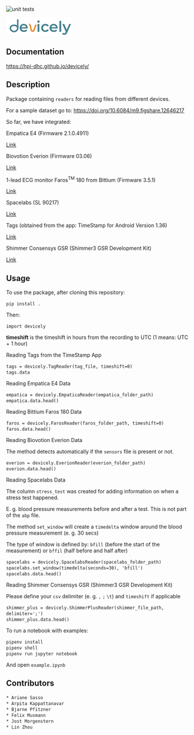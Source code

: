 ![unit tests](https://github.com/hpi-dhc/devicely/workflows/main.yml/badge.svg)

![Devicely Logo](/imgs/logo/devicely-logo.png)

## Documentation

https://hpi-dhc.github.io/devicely/

## Description

Package containing `readers` for reading files from different devices.

For a sample dataset go to: https://doi.org/10.6084/m9.figshare.12646217

So far, we have integrated:

Empatica E4 (Firmware 2.1.0.4911)

[Link](https://e4.empatica.com/e4-wristband)

Biovotion Everion (Firmware 03.06)

[Link](https://www.biovotion.com/everion/)

1-lead ECG monitor Faros<sup>TM</sup> 180 from Bittium (Firmware 3.5.1)

[Link](https://shop.bittium.com/product/36/bittium-faros-180-solution-pack)

Spacelabs (SL 90217)

[Link](https://www.spacelabshealthcare.com/products/diagnostic-cardiology/abp-monitoring/90217a/)

Tags (obtained from the app: TimeStamp for Android Version 1.36)

[Link](https://play.google.com/store/apps/details?id=gj.timestamp&hl=en)

Shimmer Consensys GSR (Shimmer3 GSR Development Kit)

[Link](https://www.shimmersensing.com/products/gsr-optical-pulse-development-kit#specifications-tab)

## Usage

To use the package, after cloning this repository:

```
pip install .
```

Then:
```
import devicely
```

**timeshift** is the timeshift in hours from the recording to UTC (1 means: UTC + 1 hour)

Reading Tags from the TimeStamp App
```
tags = devicely.TagReader(tag_file, timeshift=0)
tags.data
```

Reading Empatica E4 Data
```
empatica = devicely.EmpaticaReader(empatica_folder_path)
empatica.data.head()
```

Reading Bittium Faros 180 Data
```
faros = devicely.FarosReader(faros_folder_path, timeshift=0)
faros.data.head()
```

Reading Biovotion Everion Data

The method detects automatically if the `sensors` file is present or not.
```
everion = devicely.EverionReader(everion_folder_path)
everion.data.head()
```


Reading Spacelabs Data

The column `stress_test` was created for adding information on when a stress test happened.

E. g. blood pressure measurements before and after a test.
This is not part of the `abp` file.

The method `set_window` will create a `timedelta` window around the blood pressure measurement (e. g. 30 secs)

The type of window is defined by: `bfill` (before the start of the measurement) or `bffil` (half before and half after)
```
spacelabs = devicely.SpacelabsReader(spacelabs_folder_path)
spacelabs.set_window(timedelta(seconds=30), 'bfill')
spacelabs.data.head()
```


Reading Shimmer Consensys GSR (Shimmer3 GSR Development Kit)

Please define your `csv` delimiter (e. g. `,` `;` `\t`) and `timeshift` if applicable
```
shimmer_plus = devicely.ShimmerPlusReader(shimmer_file_path, delimiter=';')
shimmer_plus.data.head()
```


To run a notebook with examples:
```
pipenv install
pipenv shell
pipenv run jupyter notebook
```

And open `example.ipynb`


## Contributors

```
* Ariane Sasso
* Arpita Kappattanavar
* Bjarne Pfitzner
* Felix Musmann
* Jost Morgenstern
* Lin Zhou
```
